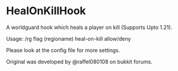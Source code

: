 # HealOnKillHook

A worldguard hook which heals a player on kill (Supports Upto 1.21).

Usage: /rg flag (regioname) heal-on-kill allow/deny

Please look at the config file for more settings.

Original was developed by @raffel080108 on bukkit forums.
